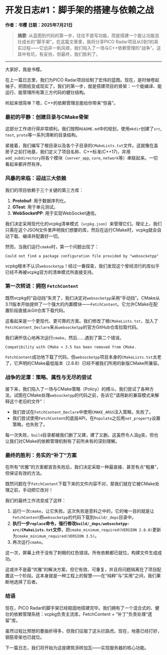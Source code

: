 # 开发日志#1：脚手架的搭建与依赖之战

**作者：书樱**
**日期：2025年7月21日**

> **摘要**: 从蓝图到代码的第一步，往往不是写功能，而是搭建一个能让功能茁壮成长的“脚手架”。在这篇文章里，我将分享PICO Radar项目从0到1的真实过程——它远非一帆风顺，我们陷入了一场与C++依赖管理的“战争”。这其中有坑，有妥协，但最终，我们胜利了。

---

大家好，我是书樱。

在上一篇日志里，我们为PICO Radar项目绘制了宏伟的蓝图。现在，是时候卷起袖子，把图纸变成现实了。我们的第一步，就是搭建项目的骨架：一个能编译、能运行、能管理所有第三方代码的健壮结构。

听起来很简单？嗯，C++的依赖管理总能给你带来“惊喜”。

### 最初的平静：创建目录与CMake骨架

这部分工作进行得非常顺利。我们按照`README.md`中的规划，使用`mkdir`创建了`src`, `test`, `proto`等一系列清晰的目录结构。

紧接着，我们编写了根目录以及各个子目录的`CMakeLists.txt`文件。这就像在盖房子之前打地基，我们定义了项目名称、C++标准(C++17)，并用`add_subdirectory`将各个模块（`server_app`, `core`, `network`等）串联起来。一切看起来都井然有序。

### 风暴的来临：迎战三大依赖

我们的项目依赖于三个关键的第三方库：
1.  **Protobuf**: 用于数据序列化。
2.  **GTest**: 用于单元测试。
3.  **WebSocketPP**: 用于实现WebSocket通信。

我们决定采用现代化的vcpkg清单模式（`vcpkg.json`）来管理它们。理论上，我们只需在这个JSON文件里声明我们想要的库，然后在运行CMake时，vcpkg就会自动下载、编译并配置好一切。

然而，当我们运行`cmake`时，第一个问题出现了：

`Could not find a package configuration file provided by "websocketpp"`

vcpkg根本不认识`websocketpp`！经过一番探查，我们发现这个曾经流行的库似乎已经不再被vcpkg官方的清单模式所直接支持。

### 第一次转进：拥抱 `FetchContent`

既然vcpkg的“自动挡”失灵了，我们决定对`websocketpp`采用“手动挡”。CMake从3.11版本开始提供了一个强大的内置模块——`FetchContent`。它允许CMake在配置阶段直接从Git仓库下载代码。

这看起来是一个更现代、更可靠的方案。我们修改了根`CMakeLists.txt`，加入了`FetchContent_Declare`来从`websocketpp`的官方GitHub仓库拉取代码。

我们满怀信心地再次运行`cmake`，然后……遇到了第二个错误。

`Compatibility with CMake < 3.5 has been removed from CMake.`

`FetchContent`成功地下载了代码，但`websocketpp`项目本身的`CMakeLists.txt`太老了，它声明的CMake最低版本（2.8.8）已经不被我们所用的新版CMake所兼容。

### 战争的泥潭：策略、属性与无尽的尝试

接下来，我们陷入了一场与CMake策略（Policy）的搏斗。我们尝试了各种方法，试图在CMake处理`websocketpp`的代码之前，告诉它“请用新的兼容模式来解释这个老旧的文件”：
-   我们尝试在`FetchContent_Declare`中使用`CMAKE_ARGS`注入策略，失败了。
-   我们尝试使用`FetchContent`的底层API，在`Populate`之后用`set_property`设置策略，也失败了。

每一次失败，`build`目录都被我们删了又建，建了又删。这虽然令人沮g丧，但也让我们对CMake的依赖管理机制有了前所未有的深刻理解。

### 最终的胜利：务实的“补丁”方案

在所有“优雅”的方案都宣告失败后，我们决定采取一种最直接、甚至有点“粗暴”，但保证有效的方法。

既然问题在于`FetchContent`下载下来的文件内容不对，那我们就在它被CMake处理之前，手动把它改对！

我们的最终工作流变成了这样：
1.  运行一次`cmake`，让它失败。这次失败是意料之中的，它的唯一目的就是让`FetchContent`把`websocketpp`的代码下载到`build/_deps`目录中。
2.  **执行一步`replace`命令，强行修改`build/_deps/websocketpp-src/CMakeLists.txt`文件**，把`cmake_minimum_required(VERSION 2.8.8)`更新为`cmake_minimum_required(VERSION 3.5)`。
3.  再次运行`cmake`。

这一次，屏幕上终于没有了刺眼的红色错误。所有依赖都已就位，构建文件生成成功。

这或许不是最“优雅”的解决方案，但它有效、可重复，并且将问题隔离在了项目配置这一个阶段。这本身就是一种工程上的智慧——在“纯粹”与“实用”之间，我们果断地选择了后者。

### 结语

现在，PICO Radar的脚手架已经稳固地搭建完毕。我们拥有了一个混合式的、健壮的依赖管理系统：vcpkg负责主流库，FetchContent + “补丁”负责处理“遗留”库。

虽然过程比预想的要曲折得多，但我们征服了这头拦路虎。现在，地基已经打好，钢筋骨架也已就位。

下一篇日志，我们将开始为这座建筑添砖加瓦——实现服务器的核心功能。
